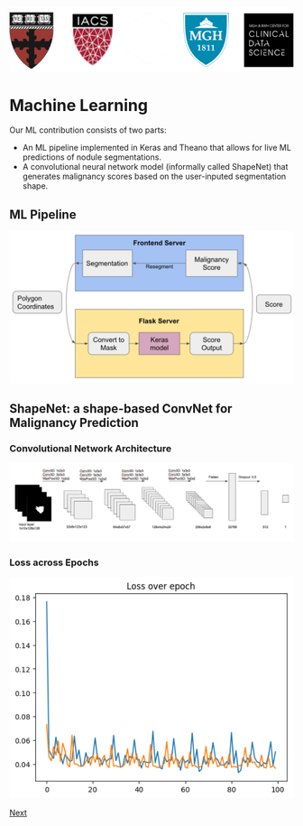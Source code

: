 ![logos](images/logo5.png)

# Machine Learning

Our ML contribution consists of two parts:

- An ML pipeline implemented in Keras and Theano that allows for live ML predictions of nodule segmentations.
- A convolutional neural network model (informally called ShapeNet) that generates malignancy scores based on the user-inputed segmentation shape. 

## ML Pipeline

![ml-pipeline](images/ml/3.png)


## ShapeNet: a shape-based ConvNet for Malignancy Prediction
### Convolutional Network Architecture

![ml-architecture](images/ml/1.png)

### Loss across Epochs
![loss](images/ml/2.png)

[Next](http://sakeviewer.com/demo.html)
